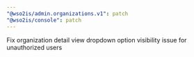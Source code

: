 ```yaml
---
"@wso2is/admin.organizations.v1": patch
"@wso2is/console": patch
---
```


Fix organization detail view dropdown option visibility issue for unauthorized users
